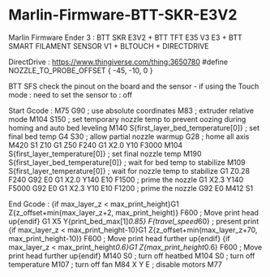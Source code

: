 # Marlin-Firmware-BTT-SKR-E3V2
Marlin Firmware Ender 3 :  BTT SKR E3V2 + BTT TFT E35 V3 E3 + BTT SMART FILAMENT SENSOR V1 + BLTOUCH + DIRECTDRIVE

DirectDrive : https://www.thingiverse.com/thing:3650780 #define NOZZLE_TO_PROBE_OFFSET { -45, -10, 0 }

BTT SFS check the pinout on the board and the sensor - if using the Touch mode : need to set the sensor to : off

Start Gcode : 
M75
G90 ; use absolute coordinates
M83 ; extruder relative mode
M104 S150 ; set temporary nozzle temp to prevent oozing during homing and auto bed leveling
M140 S{first_layer_bed_temperature[0]} ; set final bed temp
G4 S30 ; allow partial nozzle warmup
G28 ; home all axis
M420 S1 Z10
G1 Z50 F240
G1 X2.0 Y10 F3000
M104 S{first_layer_temperature[0]} ; set final nozzle temp
M190 S{first_layer_bed_temperature[0]} ; wait for bed temp to stabilize
M109 S{first_layer_temperature[0]} ; wait for nozzle temp to stabilize
G1 Z0.28 F240
G92 E0
G1 X2.0 Y140 E10 F1500 ; prime the nozzle
G1 X2.3 Y140 F5000
G92 E0
G1 X2.3 Y10 E10 F1200 ; prime the nozzle
G92 E0
M412 S1

End Gcode :
{if max_layer_z < max_print_height}G1 Z{z_offset+min(max_layer_z+2, max_print_height)} F600 ; Move print head up{endif}
G1 X5 Y{print_bed_max[1]*0.85} F{travel_speed*60} ; present print
{if max_layer_z < max_print_height-10}G1 Z{z_offset+min(max_layer_z+70, max_print_height-10)} F600 ; Move print head further up{endif}
{if max_layer_z < max_print_height*0.6}G1 Z{max_print_height*0.6} F600 ; Move print head further up{endif}
M140 S0 ; turn off heatbed
M104 S0 ; turn off temperature
M107 ; turn off fan
M84 X Y E ; disable motors
M77
